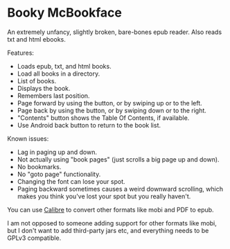 # Booky McBookface

An extremely unfancy, slightly broken, bare-bones epub reader. Also reads txt and html ebooks.

Features:
* Loads epub, txt, and html books.
* Load all books in a directory.
* List of books.
* Displays the book.
* Remembers last position.
* Page forward by using the button, or by swiping up or to the left.
* Page back by using the button, or by swiping down or to the right.
* "Contents" button shows the Table Of Contents, if available.
* Use Android back button to return to the book list.


Known issues:
* Lag in paging up and down.
* Not actually using "book pages" (just scrolls a big page up and down).
* No bookmarks.
* No "goto page" functionality.
* Changing the font can lose your spot.
* Paging backward sometimes causes a weird downward scrolling, which makes you think you've lost
your spot but you really haven't.


You can use [Calibre](https://calibre-ebook.com/) to convert other formats like mobi and PDF to epub.

I am not opposed to someone adding support for other formats like mobi, but I don't want to add
third-party jars etc, and everything needs to be GPLv3 compatible.
